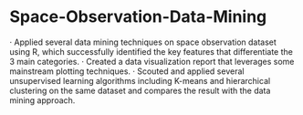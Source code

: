 # Space-Observation-Data-Mining
·	Applied several data mining techniques on space observation dataset using R, which successfully identified the key features that differentiate the 3 main categories.
·	Created a data visualization report that leverages some mainstream plotting techniques.
·	Scouted and applied several unsupervised learning algorithms including K-means and hierarchical clustering on the same dataset and compares the result with the data mining approach.
